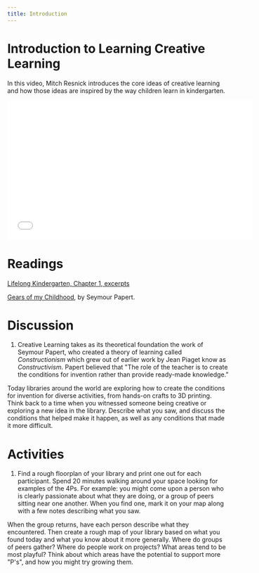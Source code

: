 ```yaml
---
title: Introduction
---
```


# Introduction to Learning Creative Learning

In this video, Mitch Resnick introduces the core ideas of creative learning and how those ideas are inspired by the way children learn in kindergarten.

<iframe width="560" height="315" src="//www.youtube.com/embed/zALGoSjIvAY" frameborder="0" allowfullscreen></iframe>

# Readings

[Lifelong Kindergarten, Chapter 1, excerpts](https://learn.media.mit.edu/lcl/resources/readings/chapter1-excerpt.pdf?pdf=ch1-en)

[Gears of my Childhood](https://learn.media.mit.edu/lcl/resources/activity/week1/gears.pdf?pdf=gears.en), by Seymour Papert.

# Discussion

1. Creative Learning takes as its theoretical foundation the work of Seymour Papert, who created a theory of learning called *Constructionism* which grew out of earlier work by Jean Piaget know as *Constructivism*. Papert believed that "The role of the teacher is to create the conditions for invention rather than provide ready-made knowledge.”

Today libraries around the world are exploring how to create the conditions for invention for diverse activities, from hands-on crafts to 3D printing. Think back to a time when you witnessed someone being creative or exploring a new idea in the library. Describe what you saw, and discuss the conditions that helped make it happen, as well as any conditions that made it more difficult.


# Activities

1. Find a rough floorplan of your library and print one out for each participant. Spend 20 minutes walking around your space looking for examples of the 4Ps. For example: you might come upon a person who is clearly passionate about what they are doing, or a group of peers sitting near one another. When you find one, mark it on your map along with a few notes describing what you saw.

When the group returns, have each person describe what they encountered. Then create a rough map of your library based on what you found today and what you know about it more generally. Where do groups of peers gather? Where do people work on projects? What areas tend to be most playful? Think about which areas have the potential to support more "P's", and how you might try growing them.
